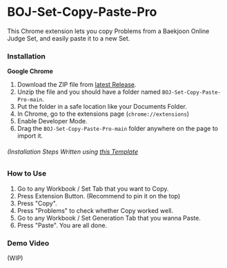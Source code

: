 # BOJ-Set-Copy-Paste-Pro
This Chrome extension lets you copy Problems from a Baekjoon Online Judge Set, and easily paste it to a new Set.

### Installation
**Google Chrome**
1. Download the ZIP file from [latest Release](https://github.com/Pentagon03/BOJ-Set-Copy-Paste-Pro/releases/tag/Chrome).
2. Unzip the file and you should have a folder named `BOJ-Set-Copy-Paste-Pro-main`.
3. Put the folder in a safe location like your Documents Folder.
4. In Chrome, go to the extensions page (`chrome://extensions`)
5. Enable Developer Mode.
6. Drag the `BOJ-Set-Copy-Paste-Pro-main` folder anywhere on the page to import it.

###### (Installation Steps Written using [this Template](https://github.com/iamadamdev/bypass-paywalls-chrome#installation-instructions)

### How to Use
1. Go to any Workbook / Set Tab that you want to Copy.
2. Press Extension Button. (Recommend to pin it on the top)
3. Press "Copy".
4. Press "Problems" to check whether Copy worked well.
5. Go to any Workbook / Set Generation Tab that you wanna Paste.
6. Press "Paste". You are all done.

### Demo Video
(WIP)
